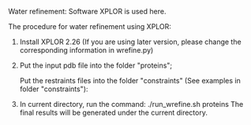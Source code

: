 Water refinement: Software XPLOR is used here.

The procedure for water refinement using XPLOR:

1) Install XPLOR 2.26 (If you are using later version, please change the corresponding information in wrefine.py)
2) Put the input pdb file into the folder "proteins";

   Put the restraints files into the folder "constraints" (See examples in folder "constraints"):

3) In current directory, run the command:
   ./run_wrefine.sh proteins
   The final results will be generated under the current directory.
